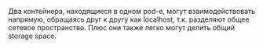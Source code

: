 Два контейнера, находящиеся в одном pod-е, могут взаимодействовать напрямую, обращаясь друг к другу как localhost, т.к. разделяют общее сетевое пространство. Плюс они также легко могут делить общий storage space.